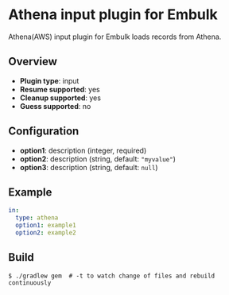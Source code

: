 # Athena input plugin for Embulk

Athena(AWS) input plugin for Embulk loads records from Athena.

## Overview

* **Plugin type**: input
* **Resume supported**: yes
* **Cleanup supported**: yes
* **Guess supported**: no

## Configuration

- **option1**: description (integer, required)
- **option2**: description (string, default: `"myvalue"`)
- **option3**: description (string, default: `null`)

## Example

```yaml
in:
  type: athena
  option1: example1
  option2: example2
```


## Build

```
$ ./gradlew gem  # -t to watch change of files and rebuild continuously
```